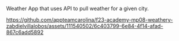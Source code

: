 

Weather App that uses API to pull weather for a given city. 



https://github.com/appteamcarolina/f23-academy-mp08-weathery-zabdielvillalobos/assets/111540502/6c403799-6e84-4f14-afad-867c6add5892



